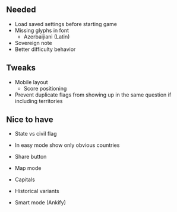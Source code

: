 ## Needed

- Load saved settings before starting game
- Missing glyphs in font
  - Azerbaijiani (Latin)
- Sovereign note
- Better difficulty behavior

## Tweaks

- Mobile layout
  - Score positioning
- Prevent duplicate flags from showing up in the same question if including territories

## Nice to have

- State vs civil flag
- In easy mode show only obvious countries
- Share button
- Map mode
- Capitals

- Historical variants
- Smart mode (Ankify)
